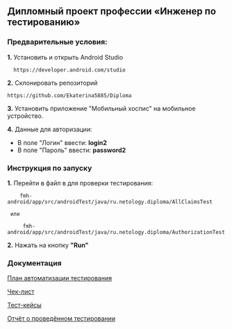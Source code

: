 
## **Дипломный проект профессии «Инженер по тестированию»**


### **Предварительные условия:**
**1.** Установить и открыть Android Studio 
      
      https://developer.android.com/studio 
  
**2.** Склонировать репозиторий

    https://github.com/Ekaterina5885/Diploma   
 
**3.**  Установить приложение "Мобильный хоспис" на мобильное устройство.

**4.** Данные для авторизации: 
- В поле "Логин" ввести: **login2**   
- В поле "Пароль" ввести: **password2**

### **Инструкция по запуску**

**1.** Перейти в файл в для проверки тестирования:    

        fmh-android/app/src/androidTest/java/ru.netology.diploma/AllClaimsTest

     или

         fmh-android/app/src/androidTest/java/ru.netology.diploma/AuthorizationTest

**2.** Нажать на кнопку **"Run"**


### **Документация**

[План автоматизации тестирования](https://github.com/Ekaterina5885/Diploma_Project/blob/master/Plan.md)

[Чек-лист](https://github.com/Ekaterina5885/Diploma_Project/blob/master/Check.xlsx)

[Тест-кейсы](https://github.com/Ekaterina5885/Diploma_Project/blob/master/Cases.xlsx)

[Отчёт о проведённом тестировании](https://github.com/Ekaterina5885/Diploma_Project/blob/master/Result.md)
